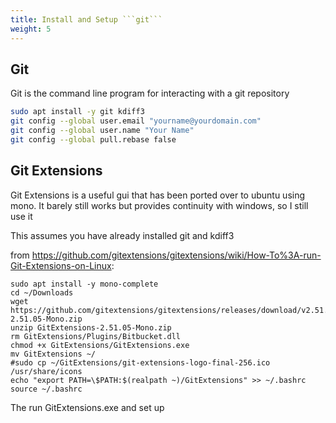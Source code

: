 ```yaml
---
title: Install and Setup ```git```
weight: 5
---
```


## Git

Git is the command line program for interacting with a git repository

```bash
sudo apt install -y git kdiff3
git config --global user.email "yourname@yourdomain.com"
git config --global user.name "Your Name"
git config --global pull.rebase false
```

## Git Extensions

Git Extensions is a useful gui that has been ported over to ubuntu using mono.  It barely still works but provides continuity with windows, so I still use it

This assumes you have already installed git and kdiff3

from <https://github.com/gitextensions/gitextensions/wiki/How-To%3A-run-Git-Extensions-on-Linux>:

```
sudo apt install -y mono-complete
cd ~/Downloads
wget https://github.com/gitextensions/gitextensions/releases/download/v2.51.05/GitExtensions-2.51.05-Mono.zip
unzip GitExtensions-2.51.05-Mono.zip
rm GitExtensions/Plugins/Bitbucket.dll
chmod +x GitExtensions/GitExtensions.exe
mv GitExtensions ~/
#sudo cp ~/GitExtensions/git-extensions-logo-final-256.ico /usr/share/icons
echo "export PATH=\$PATH:$(realpath ~)/GitExtensions" >> ~/.bashrc
source ~/.bashrc
```

The run GitExtensions.exe and set up
